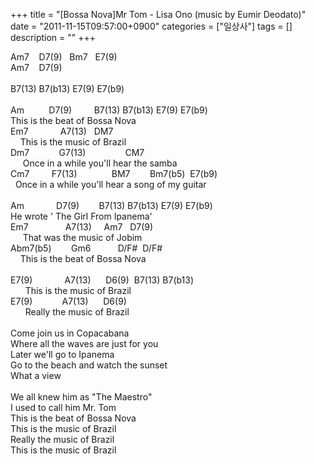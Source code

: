 +++
title = "[Bossa Nova]Mr Tom - Lisa Ono (music by Eumir Deodato)"
date = "2011-11-15T09:57:00+0900"
categories = ["일상사"]
tags = []
description = ""
+++
<span class="copyright_entry" style="display:block;" title="[Bossa Nova]Mr Tom - Lisa Ono (music by Eumir Deodato)@@**@@http://shed.egloos.com/3766752"></span>
<div>
 Am7 &nbsp; &nbsp;D7(9) &nbsp; Bm7 &nbsp; E7(9)&nbsp;
</div>
<div>
 Am7 &nbsp; &nbsp;D7(9)
</div>
<div>
 <br>
</div>
<div>
 B7(13) B7(b13) E7(9) E7(b9)
</div>
<div>
 <br>
</div>
<div>
 Am &nbsp; &nbsp; &nbsp; &nbsp; &nbsp;D7(9) &nbsp; &nbsp; &nbsp; &nbsp; B7(13) B7(b13) E7(9) E7(b9)
</div>
<div>
 This is the beat of Bossa Nova
</div>
<div>
 Em7 &nbsp; &nbsp; &nbsp; &nbsp; &nbsp; &nbsp; A7(13) &nbsp; DM7
</div>
<div>
 &nbsp; &nbsp; This is the music of Brazil
</div>
<div>
 Dm7 &nbsp; &nbsp; &nbsp; &nbsp; &nbsp; &nbsp;G7(13) &nbsp; &nbsp; &nbsp; &nbsp; &nbsp; &nbsp; &nbsp; &nbsp;CM7
</div>
<div>
 &nbsp; &nbsp; &nbsp;Once in a while you'll hear the samba
</div>
<div>
 Cm7 &nbsp; &nbsp; &nbsp; &nbsp; F7(13) &nbsp; &nbsp; &nbsp; &nbsp; &nbsp; &nbsp; &nbsp;BM7 &nbsp; &nbsp; &nbsp; &nbsp;Bm7(b5) &nbsp;E7(b9)&nbsp;
</div>
<div>
 &nbsp; Once in a while you'll hear a song of my guitar
</div>
<div>
 <br>
</div>
<div>
 Am &nbsp; &nbsp; &nbsp; &nbsp; &nbsp; &nbsp; D7(9) &nbsp; &nbsp; &nbsp; &nbsp;B7(13) B7(b13) E7(9) E7(b9)
</div>
<div>
 He wrote ' The Girl From Ipanema'
</div>
<div>
 Em7 &nbsp; &nbsp; &nbsp; &nbsp; &nbsp; &nbsp; &nbsp; A7(13) &nbsp; &nbsp; Am7 &nbsp; D7(9)
</div>
<div>
 &nbsp; &nbsp; &nbsp;That was the music of Jobim
</div>
<div>
 Abm7(b5) &nbsp; &nbsp; &nbsp; &nbsp;Gm6 &nbsp; &nbsp; &nbsp; &nbsp; &nbsp; D/F# &nbsp;D/F#
</div>
<div>
 &nbsp; &nbsp; This is the beat of Bossa Nova
</div>
<div>
 <br>
</div>
<div>
 E7(9) &nbsp; &nbsp; &nbsp; &nbsp; &nbsp; &nbsp; A7(13) &nbsp; &nbsp; &nbsp;D6(9) &nbsp;B7(13) B7(b13)
</div>
<div>
 &nbsp; &nbsp; &nbsp; This is the music of Brazil
</div>
<div>
 E7(9) &nbsp; &nbsp; &nbsp; &nbsp; &nbsp; &nbsp;A7(13) &nbsp; &nbsp; &nbsp;D6(9)
</div>
<div>
 &nbsp; &nbsp; &nbsp; Really the music of Brazil
</div>
<div>
 &nbsp; &nbsp; &nbsp;&nbsp;
</div>
<div>
 Come join us in Copacabana
</div>
<div>
 Where all the waves are just for you
</div>
<div>
 Later we'll go to Ipanema
</div>
<div>
 Go to the beach and watch the sunset
</div>
<div>
 What a view
</div>
<div>
 <br>
</div>
<div>
 We all knew him as "The Maestro"
</div>
<div>
 I used to call him Mr. Tom
</div>
<div>
 This is the beat of Bossa Nova
</div>
<div>
 This is the music of Brazil
</div>
<div>
 Really the music of Brazil
</div>
<div>
 This is the music of Brazil
</div>
<div></div> 
<!--
       <rdf:RDF xmlns:rdf="http://www.w3.org/1999/02/22-rdf-syntax-ns#"
		    xmlns:dc="http://purl.org/dc/elements/1.1/"
		    xmlns:trackback="http://madskills.com/public/xml/rss/module/trackback/">
       <rdf:Description
	        rdf:about="http://shed.egloos.com/3766752"
	        dc:identifier="http://shed.egloos.com/3766752"
	        dc:title="[Bossa Nova]Mr Tom - Lisa Ono (music by Eumir Deodato)"
	        trackback:ping="http://shed.egloos.com/tb/3766752"/>
       </rdf:RDF>
       -->

<ul></ul>